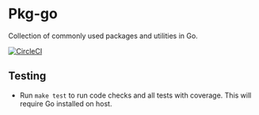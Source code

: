 # Pkg-go

Collection of commonly used packages and utilities in Go.

[![CircleCI](https://circleci.com/gh/Syncano/pkg-go.svg?style=svg)](https://circleci.com/gh/Syncano/pkg-go)

## Testing

- Run `make test` to run code checks and all tests with coverage. This will require Go installed on host.
